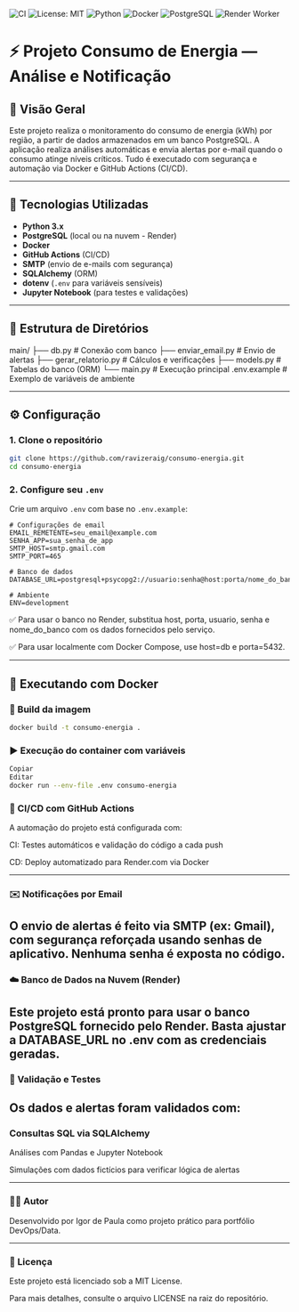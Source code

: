 ![CI](https://github.com/ravizeraig/consumo-energia/actions/workflows/ci.yml/badge.svg)
![License: MIT](https://img.shields.io/badge/License-MIT-yellow.svg)
![Python](https://img.shields.io/badge/Python-3.10+-blue.svg)
![Docker](https://img.shields.io/badge/Docker-Ready-blue)
![PostgreSQL](https://img.shields.io/badge/PostgreSQL-✔️-blue)
![Render Worker](https://img.shields.io/badge/Render-Worker_Only-blueviolet)

# ⚡ Projeto Consumo de Energia — Análise e Notificação

## 📌 Visão Geral

Este projeto realiza o monitoramento do consumo de energia (kWh) por região, a partir de dados armazenados em um banco PostgreSQL. A aplicação realiza análises automáticas e envia alertas por e-mail quando o consumo atinge níveis críticos. Tudo é executado com segurança e automação via Docker e GitHub Actions (CI/CD).

---

## 🚀 Tecnologias Utilizadas

- **Python 3.x**
- **PostgreSQL** (local ou na nuvem - Render)
- **Docker**
- **GitHub Actions** (CI/CD)
- **SMTP** (envio de e-mails com segurança)
- **SQLAlchemy** (ORM)
- **dotenv** (`.env` para variáveis sensíveis)
- **Jupyter Notebook** (para testes e validações)

---

## 📂 Estrutura de Diretórios

main/
├── db.py # Conexão com banco
├── enviar_email.py # Envio de alertas
├── gerar_relatorio.py # Cálculos e verificações
├── models.py # Tabelas do banco (ORM)
└── main.py # Execução principal
.env.example # Exemplo de variáveis de ambiente

---

## ⚙️ Configuração

### 1. Clone o repositório

```bash
git clone https://github.com/ravizeraig/consumo-energia.git
cd consumo-energia
```
### 2. Configure seu `.env`

Crie um arquivo `.env` com base no `.env.example`:

```env
# Configurações de email
EMAIL_REMETENTE=seu_email@example.com
SENHA_APP=sua_senha_de_app
SMTP_HOST=smtp.gmail.com
SMTP_PORT=465

# Banco de dados
DATABASE_URL=postgresql+psycopg2://usuario:senha@host:porta/nome_do_banco

# Ambiente
ENV=development
````
✅ Para usar o banco no Render, substitua host, porta, usuario, senha e nome_do_banco com os dados fornecidos pelo serviço.

✅ Para usar localmente com Docker Compose, use host=db e porta=5432.

---
## 🐳 Executando com Docker

### 🔧 Build da imagem

```bash
docker build -t consumo-energia .
```
### ▶️ Execução do container com variáveis
```bash
Copiar
Editar
docker run --env-file .env consumo-energia
```
### 🔁 CI/CD com GitHub Actions
A automação do projeto está configurada com:

CI: Testes automáticos e validação do código a cada push

CD: Deploy automatizado para Render.com via Docker

---

### ✉️ Notificações por Email
O envio de alertas é feito via SMTP (ex: Gmail), com segurança reforçada usando senhas de aplicativo. Nenhuma senha é exposta no código.
---
### ☁️ Banco de Dados na Nuvem (Render)
Este projeto está pronto para usar o banco PostgreSQL fornecido pelo Render.
Basta ajustar a DATABASE_URL no .env com as credenciais geradas.
---
### 🧪 Validação e Testes
Os dados e alertas foram validados com:
---
### Consultas SQL via SQLAlchemy

Análises com Pandas e Jupyter Notebook

Simulações com dados fictícios para verificar lógica de alertas

---
### 👨‍💻 Autor
Desenvolvido por Igor de Paula como projeto prático para portfólio DevOps/Data.

---
### 📄 Licença
Este projeto está licenciado sob a MIT License.

Para mais detalhes, consulte o arquivo LICENSE na raiz do repositório.


